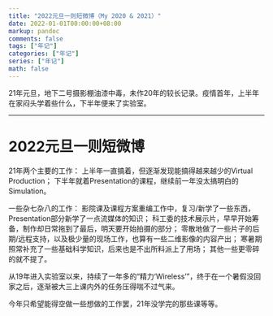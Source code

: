 ```yaml
---
title: "2022元旦一则短微博（My 2020 & 2021）"
date: 2022-01-01T00:00:00+08:00
markup: pandoc
comments: false
tags: ["年记"]
categories: ["年记"]
series: ["年记"]
math: false
---
```


21年元旦，地下二号摄影棚油漆中毒，未作20年的较长记录。疫情首年，上半年在家闷头学着些什么，下半年便来了实验室。

---

# 2022元旦一则短微博

21年两个主要的工作：
上半年一直搞着，但逐渐发现能搞得越来越少的Virtual Production；
下半年就着Presentation的课程，继续前一年没太搞明白的Simulation。

一些杂七杂八的工作：
影院课及课程方案重编工作中，复习/新学了一些东西，Presentation部分新学了一点流媒体的知识；
科工委的技术展示片，早早开始筹备，制作却日常拖到了最后，明天要开始拍摄的部分；
零散地做了一些片子的后期/远程支持，以及极少量的现场工作，也算有一些二维影像的内容产出；
寒暑期照常补充了一些基础科学知识，后来也是不出所料派上了用场；
其他一些更零碎的就不提了。

从19年进入实验室以来，持续了一年多的“精力‘Wireless’”，终于在一个暑假没回家之后，逐渐被大三上课内外的任务压得喘不过气来。

今年只希望能得空做一些想做的工作罢，21年没学完的那些课等等。